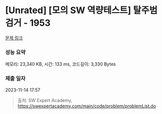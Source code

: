# [Unrated] [모의 SW 역량테스트] 탈주범 검거 - 1953 

[문제 링크](https://swexpertacademy.com/main/code/problem/problemDetail.do?contestProbId=AV5PpLlKAQ4DFAUq) 

### 성능 요약

메모리: 23,340 KB, 시간: 133 ms, 코드길이: 3,330 Bytes

### 제출 일자

2023-11-14 17:57



> 출처: SW Expert Academy, https://swexpertacademy.com/main/code/problem/problemList.do